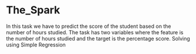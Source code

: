 # The_Spark
In this task we have to predict the score of the student based on the number of hours studied. The task has two variables where the feature is the number of hours studied and the target is the percentage score. Solving using Simple Regression
